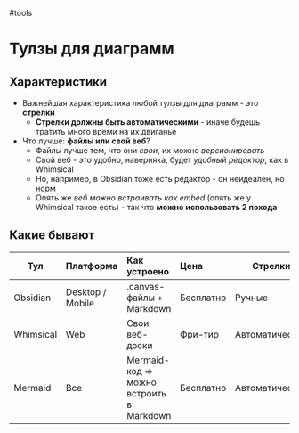 #tools 

# Тулзы для диаграмм

## Характеристики

- Важнейшая характеристика любой тулзы для диаграмм - это **стрелки**
	- **Стрелки должны быть автоматическими** - иначе будешь тратить много времи на их двиганье
- Что лучше: **файлы или свой веб**?
	- Файлы лучше тем, что они *свои*, их можно *версионировать*
	- Свой веб - это удобно, наверняка, будет *удобный редактор*, как в Whimsical
	- Но, например, в Obsidian тоже есть редактор - он неидеален, но норм
	- Опять же *веб можно встраивать как embed* (опять же у Whimsical такое есть) - так что **можно использовать 2 похода**

## Какие бывают

| Тул       | Платформа        | Как устроено                                      | Цена      | Стрелки        |
| --------- |:---------------- |:------------------------------------------------- |:--------- | -------------- |
| Obsidian  | Desktop / Mobile | .canvas-файлы + Markdown                          | Бесплатно | Ручные         |
| Whimsical | Web              | Свои веб-доски                                    | Фри-тир   | Автоматические |
| Mermaid   | Все              | Mermaid-код => можно встроить в Markdown          | Бесплатно | Автоматические |
